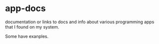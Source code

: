 # app-docs

documentation or links to docs and info about various programming apps that I found on my system.

Some have exanples.
